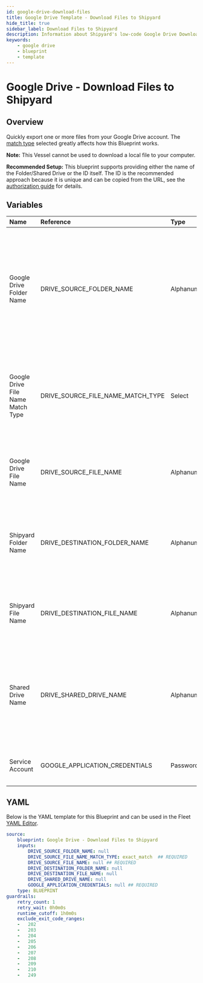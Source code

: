 ```yaml
---
id: google-drive-download-files
title: Google Drive Template - Download Files to Shipyard
hide_title: true
sidebar_label: Download Files to Shipyard
description: Information about Shipyard's low-code Google Drive Download Files to Shipyard blueprint. Quickly export one or more files from your Google Drive account. 
keywords:
    - google drive
    - blueprint
    - template
---
```


# Google Drive - Download Files to Shipyard

## Overview
Quickly export one or more files from your Google Drive account. The [match type](https://www.shipyardapp.com/docs/reference/blueprint-library/match-type/) selected greatly affects how this Blueprint works.

**Note:** This Vessel cannot be used to download a local file to your computer.

**Recommended Setup:**
This blueprint supports providing either the name of the Folder/Shared Drive or the ID itself. The ID is the recommended approach because it is unique and can be copied from the URL, see the [authorization guide](https://www.shipyardapp.com/docs/blueprint-library/google-drive/google-drive-authorization/) for details.

## Variables

| Name | Reference | Type | Required | Default | Options | Description |
|:-----|:----------|:-----|:---------|:--------|:--------|:------------|
| Google Drive Folder Name | DRIVE_SOURCE_FOLDER_NAME  | Alphanumeric |:heavy_minus_sign: | - | - | Name of the folder where the file is stored in Google Drive. Leaving blank will place the file in the root directory of Google Drive which is inaccessible from the UI. |
| Google Drive File Name Match Type | DRIVE_SOURCE_FILE_NAME_MATCH_TYPE  | Select |:white_check_mark: | `exact_match` | Exact Match: `exact_match`<br></br><br></br>Regex Match: `regex_match`<br></br><br></br> | Determines if the text in "Google Drive File Name" will look for one file with exact match, or multiple files using regex. |
| Google Drive File Name | DRIVE_SOURCE_FILE_NAME  | Alphanumeric |:white_check_mark: | - | - | Name of the target file in Google Drive. Can be regex if "Match Type" is set accordingly. |
| Shipyard Folder Name | DRIVE_DESTINATION_FOLDER_NAME  | Alphanumeric |:heavy_minus_sign: | - | - | Folder where the file(s) should be downloaded. Leaving blank will place the file in the home directory. |
| Shipyard File Name | DRIVE_DESTINATION_FILE_NAME  | Alphanumeric |:heavy_minus_sign: | - | - | What to name the file(s) being downloaded. If left blank, defaults to the original file name(s). |
| Shared Drive Name | DRIVE_SHARED_DRIVE_NAME  | Alphanumeric |:heavy_minus_sign: | - | - | Name of the Shared Drive the sheet exists in. This field is case sensitive. Leave blank if the file does not exist in a Shared Drive. |
| Service Account | GOOGLE_APPLICATION_CREDENTIALS  | Password |:white_check_mark: | - | - | JSON from a Google Cloud Service account key. |


## YAML
Below is the YAML template for this Blueprint and can be used in the Fleet [YAML Editor](../../reference/fleets/yaml-editor.md).
```yaml
source:
    blueprint: Google Drive - Download Files to Shipyard
    inputs:
        DRIVE_SOURCE_FOLDER_NAME: null
        DRIVE_SOURCE_FILE_NAME_MATCH_TYPE: exact_match  ## REQUIRED
        DRIVE_SOURCE_FILE_NAME: null ## REQUIRED
        DRIVE_DESTINATION_FOLDER_NAME: null
        DRIVE_DESTINATION_FILE_NAME: null
        DRIVE_SHARED_DRIVE_NAME: null
        GOOGLE_APPLICATION_CREDENTIALS: null ## REQUIRED
    type: BLUEPRINT
guardrails:
    retry_count: 1
    retry_wait: 0h0m0s
    runtime_cutoff: 1h0m0s
    exclude_exit_code_ranges:
    -   202
    -   203
    -   204
    -   205
    -   206
    -   207
    -   208
    -   209
    -   210
    -   249

```
